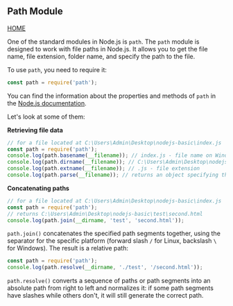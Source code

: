 ## Path Module

[HOME](../README.md)

One of the standard modules in Node.js is `path`. The `path` module is designed to work with file paths in Node.js. It allows you to get the file name, file extension, folder name, and specify the path to the file.

To use `path`, you need to require it:

```js
const path = require('path');
```

You can find the information about the properties and methods of `path` in the [Node.js documentation](https://nodejs.org/docs/latest-v14.x/api/path.html).

Let's look at some of them:

**Retrieving file data**

```js
// for a file located at C:\Users\Admin\Desktop\nodejs-basic\index.js
const path = require('path');
console.log(path.basename(__filename)); // index.js - file name on Windows, full file path on POSIX systems
console.log(path.dirname(__filename)); // C:\Users\Admin\Desktop\nodejs-basic - folder name
console.log(path.extname(__filename)); // .js - file extension
console.log(path.parse(__filename)); // returns an object specifying the disk root, folder name, file name, file extension, file name without extension
```

**Concatenating paths**

```js
// for a file located at C:\Users\Admin\Desktop\nodejs-basic\index.js
const path = require('path');
// returns C:\Users\Admin\Desktop\nodejs-basic\test\second.html
console.log(path.join(__dirname, 'test', 'second.html'));
```

`path.join()` concatenates the specified path segments together, using the separator for the specific platform (forward slash `/` for Linux, backslash `\` for Windows). The result is a relative path:

```js
const path = require('path');
console.log(path.resolve(__dirname, './test', '/second.html'));
```

`path.resolve()` converts a sequence of paths or path segments into an absolute path from right to left and normalizes it: if some path segments have slashes while others don't, it will still generate the correct path.
